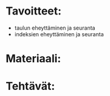 # Tavoitteet:

- taulun eheyttäminen ja seuranta 
- indeksien eheyttäminen ja seuranta


# Materiaali: 


# Tehtävät:   

